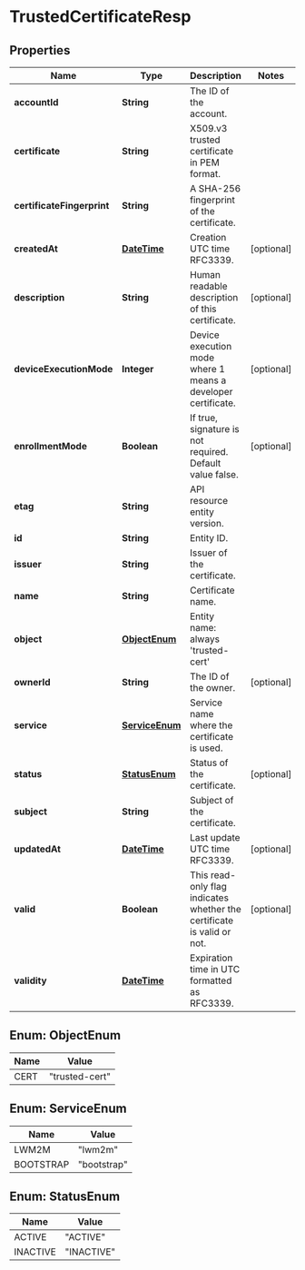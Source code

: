 
# TrustedCertificateResp

## Properties
Name | Type | Description | Notes
------------ | ------------- | ------------- | -------------
**accountId** | **String** | The ID of the account. | 
**certificate** | **String** | X509.v3 trusted certificate in PEM format. | 
**certificateFingerprint** | **String** | A SHA-256 fingerprint of the certificate. | 
**createdAt** | [**DateTime**](DateTime.md) | Creation UTC time RFC3339. |  [optional]
**description** | **String** | Human readable description of this certificate. |  [optional]
**deviceExecutionMode** | **Integer** | Device execution mode where 1 means a developer certificate. |  [optional]
**enrollmentMode** | **Boolean** | If true, signature is not required. Default value false. |  [optional]
**etag** | **String** | API resource entity version. | 
**id** | **String** | Entity ID. | 
**issuer** | **String** | Issuer of the certificate. | 
**name** | **String** | Certificate name. | 
**object** | [**ObjectEnum**](#ObjectEnum) | Entity name: always &#39;trusted-cert&#39; | 
**ownerId** | **String** | The ID of the owner. |  [optional]
**service** | [**ServiceEnum**](#ServiceEnum) | Service name where the certificate is used. | 
**status** | [**StatusEnum**](#StatusEnum) | Status of the certificate. |  [optional]
**subject** | **String** | Subject of the certificate. | 
**updatedAt** | [**DateTime**](DateTime.md) | Last update UTC time RFC3339. |  [optional]
**valid** | **Boolean** | This read-only flag indicates whether the certificate is valid or not. |  [optional]
**validity** | [**DateTime**](DateTime.md) | Expiration time in UTC formatted as RFC3339. | 


<a name="ObjectEnum"></a>
## Enum: ObjectEnum
Name | Value
---- | -----
CERT | &quot;trusted-cert&quot;


<a name="ServiceEnum"></a>
## Enum: ServiceEnum
Name | Value
---- | -----
LWM2M | &quot;lwm2m&quot;
BOOTSTRAP | &quot;bootstrap&quot;


<a name="StatusEnum"></a>
## Enum: StatusEnum
Name | Value
---- | -----
ACTIVE | &quot;ACTIVE&quot;
INACTIVE | &quot;INACTIVE&quot;



